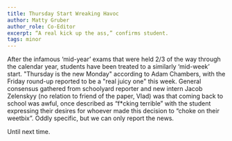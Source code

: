 ```yaml
---
title: Thursday Start Wreaking Havoc
author: Matty Gruber
author_role: Co-Editor
excerpt: “A real kick up the ass,” confirms student.
tags: minor
---
```


After the infamous ‘mid-year’ exams that were held 2/3 of the way through the
calendar year, students have been treated to a similarly ‘mid-week’ start.
"Thursday is the new Monday" according to Adam Chambers, with the Friday
round-up reported to be a "real juicy one" this week. General consensus gathered
from schoolyard reporter and new intern Jacob Zelenskyy (no relation to friend
of the paper, Vlad) was that coming back to school was awful, once described as
“f\*cking terrible” with the student expressing their desires for whoever made
this decision to “choke on their weetbix”. Oddly specific, but we can only
report the news.

Until next time.
